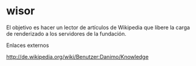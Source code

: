 # wisor
El objetivo es hacer un lector de artículos de Wikipedia que libere la carga de renderizado a los servidores de la fundación.

Enlaces externos

http://de.wikipedia.org/wiki/Benutzer:Danimo/Knowledge
